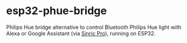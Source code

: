# esp32-phue-bridge
Philips Hue bridge alternative to control Bluetooth Philips Hue light with Alexa or Google Assistant (via [Sinric Pro](https://sinric.pro)), running on ESP32.

